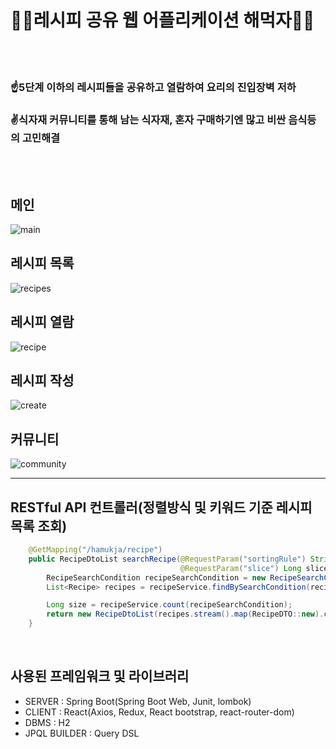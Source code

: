# 👨‍🍳레시피 공유 웹 어플리케이션 해먹자👩‍🍳
<br/><br/>

### ☝5단계 이하의 레시피들을 공유하고 열람하여 요리의 진입장벽 저하
### ✌식자재 커뮤니티를 통해 남는 식자재, 혼자 구매하기엔 많고 비싼 음식등의 고민해결
<br/><br/>

## 메인
![main](https://user-images.githubusercontent.com/55526071/177815708-4e97dc1f-6572-47ce-a339-122139b7e7d6.png)
<br/>

## 레시피 목록
![recipes](https://user-images.githubusercontent.com/55526071/177815812-0f73f43a-02cd-4c23-bf93-2ef60815daa2.png)
<br/>

## 레시피 열람
![recipe](https://user-images.githubusercontent.com/55526071/177815883-b4c6444c-7ab6-427d-957d-c573da89daaf.png)
<br/>

## 레시피 작성
![create](https://user-images.githubusercontent.com/55526071/177815959-93104364-eb61-4ef7-9a52-6daaf44b0374.png)
<br/>

## 커뮤니티
![community](https://user-images.githubusercontent.com/55526071/177816012-80de03f9-cae8-4f50-9323-31d315b6442b.png)
<br/>

---
## RESTful API 컨트롤러(정렬방식 및 키워드 기준 레시피 목록 조회)
``` java
    @GetMapping("/hamukja/recipe")
    public RecipeDtoList searchRecipe(@RequestParam("sortingRule") String sortingRule, @RequestParam("keyword") String keyword,
                                      @RequestParam("slice") Long slice) {
        RecipeSearchCondition recipeSearchCondition = new RecipeSearchCondition(sortingRule, keyword, slice);
        List<Recipe> recipes = recipeService.findBySearchCondition(recipeSearchCondition);

        Long size = recipeService.count(recipeSearchCondition);
        return new RecipeDtoList(recipes.stream().map(RecipeDTO::new).collect(Collectors.toList()), (slice + 1) * 5 < size);
    }
```
<br/>

## 사용된 프레임워크 및 라이브러리
* SERVER : Spring Boot(Spring Boot Web, Junit, lombok)
* CLIENT : React(Axios, Redux, React bootstrap, react-router-dom)
* DBMS : H2
* JPQL BUILDER : Query DSL
